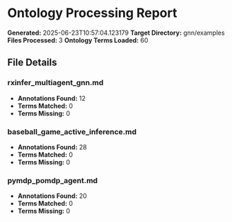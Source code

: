 # Ontology Processing Report

**Generated:** 2025-06-23T10:57:04.123179
**Target Directory:** gnn/examples
**Files Processed:** 3
**Ontology Terms Loaded:** 60

## File Details

### rxinfer_multiagent_gnn.md
- **Annotations Found:** 12
- **Terms Matched:** 0
- **Terms Missing:** 0

### baseball_game_active_inference.md
- **Annotations Found:** 28
- **Terms Matched:** 0
- **Terms Missing:** 0

### pymdp_pomdp_agent.md
- **Annotations Found:** 20
- **Terms Matched:** 0
- **Terms Missing:** 0

